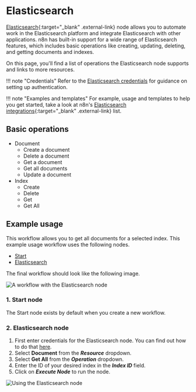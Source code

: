 # Elasticsearch

[Elasticsearch](https://elastic.co){:target="_blank" .external-link} node allows you to automate work in the Elasticsearch platform and integrate Elasticsearch with other applications. n8n has built-in support for a wide range of Elasticsearch features, which includes basic operations like creating, updating, deleting, and getting documents and indexes. 

On this page, you'll find a list of operations the Elasticsearch node supports and links to more resources.

!!! note "Credentials"
    Refer to the [Elasticsearch credentials](https://docs.n8n.io/integrations/builtin/credentials/elasticsearch/) for guidance on setting up authentication. 

!!! note "Examples and templates"
    For example, usage and templates to help you get started, take a look at n8n's [Elasticsearch integrations](https://n8n.io/integrations/elasticsearch/){:target="_blank" .external-link} list.


## Basic operations

* Document
    * Create a document
    * Delete a document
    * Get a document
    * Get all documents
    * Update a document
* Index
    * Create
    * Delete
    * Get
    * Get All

## Example usage

This workflow allows you to get all documents for a selected index. This example usage workflow uses the following nodes.
- [Start](/integrations/builtin/core-nodes/n8n-nodes-base.start/)
- [Elasticsearch]()

The final workflow should look like the following image.

![A workflow with the Elasticsearch node](/_images/integrations/builtin/app-nodes/elasticsearch/workflow.png)

### 1. Start node

The Start node exists by default when you create a new workflow.

### 2. Elasticsearch node

1. First enter credentials for the Elasticsearch node. You can find out how to do that [here](/integrations/builtin/credentials/elasticsearch/).
2. Select **Document** from the ***Resource*** dropdown.
3. Select **Get All** from the ***Operation*** dropdown.
3. Enter the ID of your desired index in the ***Index ID*** field.
4. Click on ***Execute Node*** to run the node.

![Using the Elasticsearch node ](/_images/integrations/builtin/app-nodes/elasticsearch/elasticsearch_node.png)
